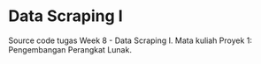 # Data Scraping I

Source code tugas Week 8 - Data Scraping I. Mata kuliah Proyek 1: Pengembangan Perangkat Lunak.

